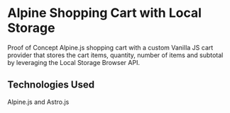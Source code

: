 # Alpine Shopping Cart with Local Storage

Proof of Concept Alpine.js shopping cart with a custom Vanilla JS cart provider that stores the cart items, quantity, number of items and subtotal by leveraging the Local Storage Browser API.

## Technologies Used

Alpine.js and Astro.js
